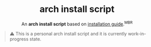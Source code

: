 <h1 align="center">arch install script</h1>

<p align="center">An <b>arch install script</b> based on <a href="https://wiki.archlinux.org/title/Installation_guide">installation guide</a>.<sup>MBR</sup></p>

> ⚠ This is a personal arch install script and it is currently work-in-progress state.
